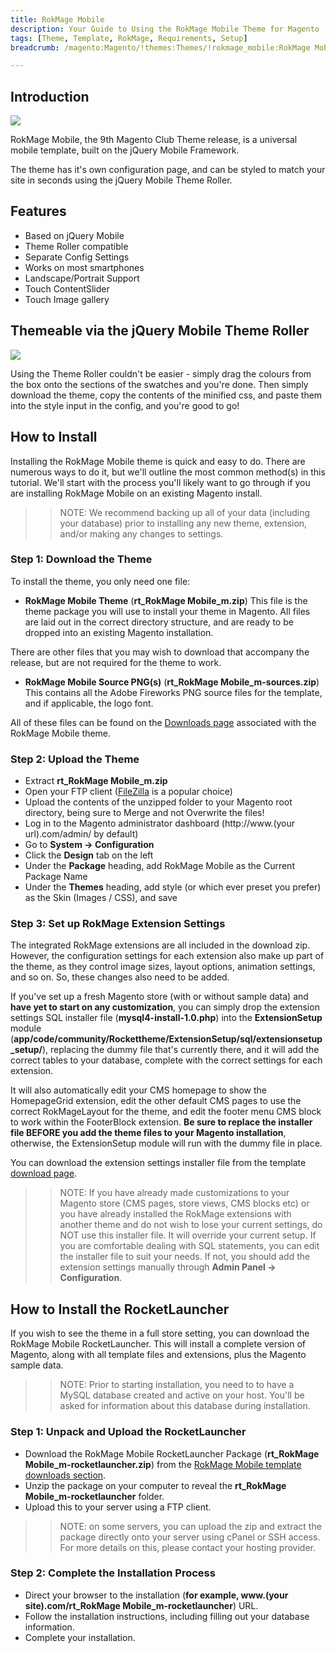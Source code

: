 ```yaml
---
title: RokMage Mobile
description: Your Guide to Using the RokMage Mobile Theme for Magento
tags: [Theme, Template, RokMage, Requirements, Setup]
breadcrumb: /magento:Magento/!themes:Themes/!rokmage_mobile:RokMage Mobile

---
```


Introduction
-----

![][theme]

RokMage Mobile, the 9th Magento Club Theme release, is a universal mobile template, built on the jQuery Mobile Framework.

The theme has it's own configuration page, and can be styled to match your site in seconds using the jQuery Mobile Theme Roller. 

Features
-----

* Based on jQuery Mobile
* Theme Roller compatible
* Separate Config Settings
* Works on most smartphones
* Landscape/Portrait Support
* Touch ContentSlider
* Touch Image gallery

Themeable via the jQuery Mobile Theme Roller
-----

![][roller]

Using the Theme Roller couldn't be easier - simply drag the colours from the box onto the sections of the swatches and you're done. Then simply download the theme, copy the contents of the minified css, and paste them into the style input in the config, and you're good to go!

How to Install
-----

Installing the RokMage Mobile theme is quick and easy to do. There are numerous ways to do it, but we'll outline the most common method(s) in this tutorial. We'll start with the process you'll likely want to go through if you are installing RokMage Mobile on an existing Magento install.

>> NOTE: We recommend backing up all of your data (including your database) prior to installing any new theme, extension, and/or making any changes to settings.

### Step 1: Download the Theme

To install the theme, you only need one file:

* **RokMage Mobile Theme** (**rt_RokMage Mobile_m.zip**) This file is the theme package you will use to install your theme in Magento. All files are laid out in the correct directory structure, and are ready to be dropped into an existing Magento installation.

There are other files that you may wish to download that accompany the release, but are not required for the theme to work.

* **RokMage Mobile Source PNG(s)** (**rt_RokMage Mobile_m-sources.zip**) This contains all the Adobe Fireworks PNG source files for the template, and if applicable, the logo font.

All of these files can be found on the [Downloads page][download] associated with the RokMage Mobile theme.

### Step 2: Upload the Theme

* Extract **rt_RokMage Mobile_m.zip**
* Open your FTP client ([FileZilla][filezilla] is a popular choice)
* Upload the contents of the unzipped folder to your Magento root directory, being sure to Merge and not Overwrite the files!
* Log in to the Magento administrator dashboard (http://www.(your url).com/admin/ by default)
* Go to **System -> Configuration**
* Click the **Design** tab on the left
* Under the **Package** heading, add RokMage Mobile as the Current Package Name
* Under the **Themes** heading, add style (or which ever preset you prefer) as the Skin (Images / CSS), and save

### Step 3: Set up RokMage Extension Settings

The integrated RokMage extensions are all included in the download zip. However, the configuration settings for each extension also make up part of the theme, as they control image sizes, layout options, animation settings, and so on. So, these changes also need to be added. 

If you've set up a fresh Magento store (with or without sample data) and **have yet to start on any customization**, you can simply drop the extension settings SQL installer file (**mysql4-install-1.0.php**) into the **ExtensionSetup** module (**app/code/community/Rockettheme/ExtensionSetup/sql/extensionsetup_setup/**), replacing the dummy file that's currently there, and it will add the correct tables to your database, complete with the correct settings for each extension.

It will also automatically edit your CMS homepage to show the HomepageGrid extension, edit the other default CMS pages to use the correct RokMageLayout for the theme, and edit the footer menu CMS block to work within the FooterBlock extension. **Be sure to replace the installer file BEFORE you add the theme files to your Magento installation**, otherwise, the ExtensionSetup module will run with the dummy file in place.

You can download the extension settings installer file from the template [download page][download].

>> NOTE: If you have already made customizations to your Magento store (CMS pages, store views, CMS blocks etc) or you have already installed the RokMage extensions with another theme and do not wish to lose your current settings, do NOT use this installer file. It will override your current setup. If you are comfortable dealing with SQL statements, you can edit the installer file to suit your needs. If not, you should add the extension settings manually through **Admin Panel -> Configuration**.

How to Install the RocketLauncher
-----

If you wish to see the theme in a full store setting, you can download the RokMage Mobile RocketLauncher. This will install a complete version of Magento, along with all template files and extensions, plus the Magento sample data.

>> NOTE: Prior to starting installation, you need to to have a MySQL database created and active on your host. You'll be asked for information about this database during installation.

### Step 1: Unpack and Upload the RocketLauncher

* Download the RokMage Mobile RocketLauncher Package (**rt_RokMage Mobile_m-rocketlauncher.zip**) from the [RokMage Mobile template downloads section][download].
* Unzip the package on your computer to reveal the **rt_RokMage Mobile_m-rocketlauncher** folder.
* Upload this to your server using a FTP client.

>> NOTE: on some servers, you can upload the zip and extract the package directly onto your server using cPanel or SSH access. For more details on this, please contact your hosting provider.

### Step 2: Complete the Installation Process

* Direct your browser to the installation (**for example, www.(your site).com/rt_RokMage Mobile_m-rocketlauncher**) URL.
* Follow the installation instructions, including filling out your database information.
* Complete your installation.

[theme]: assets/rokmage_mobile.jpeg
[rokmagelayout]: assets/RokMageLayout.jpg
[roller]: assets/roller.jpg
[download]: http://www.rockettheme.com/magento-downloads/club/2700-rokmagemobile
[filezilla]: https://filezilla-project.org/download.php
